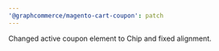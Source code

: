 ```yaml
---
'@graphcommerce/magento-cart-coupon': patch
---
```


Changed active coupon element to Chip and fixed alignment.
